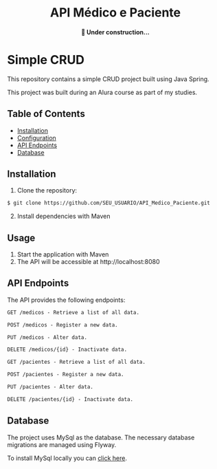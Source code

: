 <h1 align="center"> API Médico e Paciente </h1>

<h4 align="center"> 🚧 Under construction... </h4>



# Simple CRUD
This repository contains a simple CRUD project built using Java Spring.

This project was built during an Alura course as part of my studies.

## Table of Contents

- [Installation](#installation)
- [Configuration](#configuration)
- [API Endpoints](#api-endpoints)
- [Database](#database)

## Installation

1. Clone the repository:

```bash
$ git clone https://github.com/SEU_USUARIO/API_Medico_Paciente.git
```

2. Install dependencies with Maven

## Usage

1. Start the application with Maven
2. The API will be accessible at http://localhost:8080


## API Endpoints
The API provides the following endpoints:

```markdown
GET /medicos - Retrieve a list of all data.

POST /medicos - Register a new data.

PUT /medicos - Alter data.

DELETE /medicos/{id} - Inactivate data.
```

```markdown
GET /pacientes - Retrieve a list of all data.

POST /pacientes - Register a new data.

PUT /pacientes - Alter data.

DELETE /pacientes/{id} - Inactivate data.
```

## Database
The project uses MySql as the database. The necessary database migrations are managed using Flyway.

To install MySql locally you can [click here](https://dev.mysql.com/downloads/installer/).

